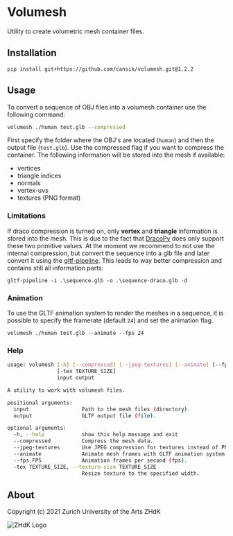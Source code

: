 # Volumesh
Utility to create volumetric mesh container files.

## Installation

```
pip install git+https://github.com/cansik/volumesh.git@1.2.2
```

## Usage

To convert a sequence of OBJ files into a volumesh container use the following command:

```bash
volumesh ./human test.glb --compressed
```

First specify the folder where the OBJ's are located (`human`) and then the output file (`test.glb`). Use the compressed flag if you want to compress the container.
The following information will be stored into the mesh if available:

* vertices
* triangle indices
* normals
* vertex-uvs
* textures (PNG format)

### Limitations
If draco compression is turned on, only **vertex** and **triangle** information is stored into the mesh. This is due to the fact that [DracoPy](https://github.com/seung-lab/DracoPy) does only support these two primitive values. At the moment we recommend to not use the internal compression, but convert the sequence into a glb file and later convert it using the [gltf-pipeline](https://github.com/CesiumGS/gltf-pipeline). This leads to way better compression and contains still all information parts:

```
gltf-pipeline -i .\sequence.glb -o .\sequence-draco.glb -d
```

### Animation
To use the GLTF animation system to render the meshes in a sequence, it is possible to specify the framerate (default `24`) and set the animation flag.

```
volumesh ./human test.glb --animate --fps 24
```

### Help

```bash
usage: volumesh [-h] [--compressed] [--jpeg-textures] [--animate] [--fps FPS]
                [-tex TEXTURE_SIZE]
                input output

A utility to work with volumesh files.

positional arguments:
  input                 Path to the mesh files (directory).
  output                GLTF output file (file).

optional arguments:
  -h, --help            show this help message and exit
  --compressed          Compress the mesh data.
  --jpeg-textures       Use JPEG compression for textures instead of PNG.
  --animate             Animate mesh frames with GLTF animation system.
  --fps FPS             Animation frames per second (fps).
  -tex TEXTURE_SIZE, --texture-size TEXTURE_SIZE
                        Resize texture to the specified width.
```

## About
Copyright (c) 2021 Zurich University of the Arts ZHdK

![ZHdK Logo](https://lh4.googleusercontent.com/-7NafHJ8zrlE/AAAAAAAAAAI/AAAAAAAAAAA/x4MYabXKMVQ/s88-p-k-no-ns-nd/photo.jpg)